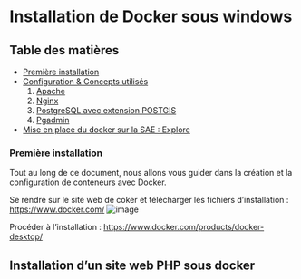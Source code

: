 # Installation de Docker sous windows


 ## Table des matières 
 - [Première installation](#id-premiereInstallation) 
 - [Configuration & Concepts utilisés](#id-section2) 
   1. [Apache](#id-section2)
   2. [Nginx](#id-section2)
   3. [PostgreSQL avec extension POSTGIS](#id-section2)
   4. [Pgadmin](#id-section2)
 - [Mise en place du docker sur la SAE : Explore](#id-section2)


 ### Première installation
 
 Tout au long de ce document, nous allons vous guider dans la création et la configuration de conteneurs avec Docker.
 
Se rendre sur le site web de coker et télécharger les fichiers d’installation : 
https://www.docker.com/
![image](https://user-images.githubusercontent.com/120033089/228777236-4a0c1e44-8e10-4cd1-a994-9f270cbd5a6a.png)

Procéder à l’installation :
https://www.docker.com/products/docker-desktop/





 
## Installation d’un site web PHP sous docker



